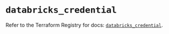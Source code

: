# `databricks_credential`

Refer to the Terraform Registry for docs: [`databricks_credential`](https://registry.terraform.io/providers/databricks/databricks/1.81.0/docs/resources/credential).
